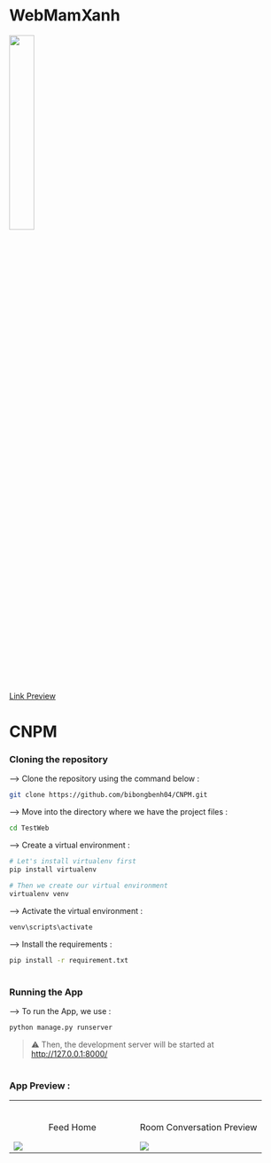 # WebMamXanh<div align="center">
<img width="30%" src="https://image.phunuonline.com.vn/news/2018/20180501/fckimage/126828_32a-271110234.jpg">

<a href="https://bibongbenh.pythonanywhere.com/"> Link Preview </a>

# CNPM
</div>

### Cloning the repository

--> Clone the repository using the command below :
```bash
git clone https://github.com/bibongbenh04/CNPM.git

```

--> Move into the directory where we have the project files : 
```bash
cd TestWeb

```

--> Create a virtual environment :
```bash
# Let's install virtualenv first
pip install virtualenv

# Then we create our virtual environment
virtualenv venv

```

--> Activate the virtual environment :
```bash
venv\scripts\activate

```

--> Install the requirements :
```bash
pip install -r requirement.txt

```

#

### Running the App

--> To run the App, we use :
```bash
python manage.py runserver

```

> ⚠ Then, the development server will be started at http://127.0.0.1:8000/

#

### App Preview :

<table width="100%"> 
<tr>
<td width="50%">      
&nbsp; 
<br>
<p align="center">
  Feed Home
</p>
<img src="https://user-images.githubusercontent.com/72341453/134747262-0a92233d-8010-40f8-84c5-8d94895aac44.PNG">
</td> 
<td width="50%">
<br>
<p align="center">
  Room Conversation Preview
</p>
<img src="https://user-images.githubusercontent.com/72341453/134747155-3ca5b55f-b064-4741-aeae-abe90bddf41e.PNG">  
</td>
</table>


